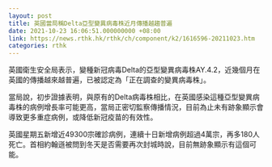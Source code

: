 ```yaml
---
layout: post
title: 英國當局稱Delta亞型變異病毒株近月傳播越趨普遍
date: 2021-10-23 16:06:51.000000000 +08:00
link: https://news.rthk.hk/rthk/ch/component/k2/1616596-20211023.htm
categories: rthk
---
```


英國衛生安全局表示，變種新冠病毒Delta的亞型變異病毒株AY.4.2，近幾個月在英國的傳播越來越普遍，已被認定為「正在調查的變異病毒株」。

當局說，初步證據表明，與原有的Delta病毒株相比，在英國感染這種亞型變異病毒株的病例增長率可能更高，當局正密切監察傳播情況，目前為止未有跡象顯示會導致更多重症病例，或降低新冠疫苗的有效性。

英國星期五新增近49300宗確診病例，連續十日新增病例超過4萬宗，再多180人死亡。首相約翰遜被問到冬天是否需要再次封城時說，目前無跡象顯示有這個可能。
